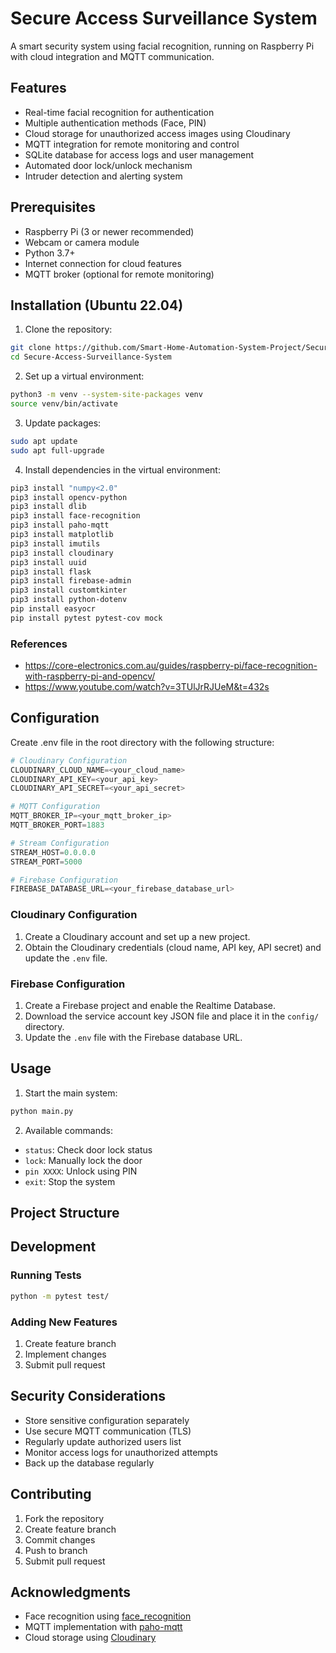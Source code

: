 # Secure Access Surveillance System

A smart security system using facial recognition, running on Raspberry Pi with cloud integration and MQTT communication.

## Features

- Real-time facial recognition for authentication
- Multiple authentication methods (Face, PIN)
- Cloud storage for unauthorized access images using Cloudinary
- MQTT integration for remote monitoring and control
- SQLite database for access logs and user management
- Automated door lock/unlock mechanism
- Intruder detection and alerting system

## Prerequisites

- Raspberry Pi (3 or newer recommended)
- Webcam or camera module
- Python 3.7+
- Internet connection for cloud features
- MQTT broker (optional for remote monitoring)

## Installation (Ubuntu 22.04)

1. Clone the repository:
```bash
git clone https://github.com/Smart-Home-Automation-System-Project/Secure-Access-Surveillance-System
cd Secure-Access-Surveillance-System
```

2. Set up a virtual environment:
```bash
python3 -m venv --system-site-packages venv
source venv/bin/activate
```

3. Update packages:
```bash
sudo apt update
sudo apt full-upgrade
```

4. Install dependencies in the virtual environment:
```bash
pip3 install "numpy<2.0"
pip3 install opencv-python
pip3 install dlib
pip3 install face-recognition
pip3 install paho-mqtt
pip3 install matplotlib
pip3 install imutils
pip3 install cloudinary
pip3 install uuid
pip3 install flask
pip3 install firebase-admin
pip3 install customtkinter
pip3 install python-dotenv
pip install easyocr
pip install pytest pytest-cov mock
```

### References

- https://core-electronics.com.au/guides/raspberry-pi/face-recognition-with-raspberry-pi-and-opencv/
- https://www.youtube.com/watch?v=3TUlJrRJUeM&t=432s

## Configuration

Create .env file in the root directory with the following structure:
```python
# Cloudinary Configuration
CLOUDINARY_CLOUD_NAME=<your_cloud_name>
CLOUDINARY_API_KEY=<your_api_key>
CLOUDINARY_API_SECRET=<your_api_secret>

# MQTT Configuration
MQTT_BROKER_IP=<your_mqtt_broker_ip>
MQTT_BROKER_PORT=1883

# Stream Configuration
STREAM_HOST=0.0.0.0
STREAM_PORT=5000

# Firebase Configuration
FIREBASE_DATABASE_URL=<your_firebase_database_url>
```

### Cloudinary Configuration
1. Create a Cloudinary account and set up a new project.
2. Obtain the Cloudinary credentials (cloud name, API key, API secret) and update the `.env` file.

### Firebase Configuration
1. Create a Firebase project and enable the Realtime Database.
2. Download the service account key JSON file and place it in the `config/` directory.
3. Update the `.env` file with the Firebase database URL.

## Usage

1. Start the main system:
```bash
python main.py
```

2. Available commands: 
- `status`: Check door lock status
- `lock`: Manually lock the door
- `pin XXXX`: Unlock using PIN
- `exit`: Stop the system

## Project Structure


## Development

### Running Tests
```bash
python -m pytest test/
```

### Adding New Features
1. Create feature branch
2. Implement changes
3. Submit pull request

## Security Considerations

- Store sensitive configuration separately
- Use secure MQTT communication (TLS)
- Regularly update authorized users list
- Monitor access logs for unauthorized attempts
- Back up the database regularly

## Contributing

1. Fork the repository
2. Create feature branch
3. Commit changes
4. Push to branch
5. Submit pull request


## Acknowledgments

- Face recognition using [face_recognition](https://github.com/ageitgey/face_recognition)
- MQTT implementation with [paho-mqtt](https://github.com/eclipse/paho.mqtt.python)
- Cloud storage using [Cloudinary](https://cloudinary.com/)
